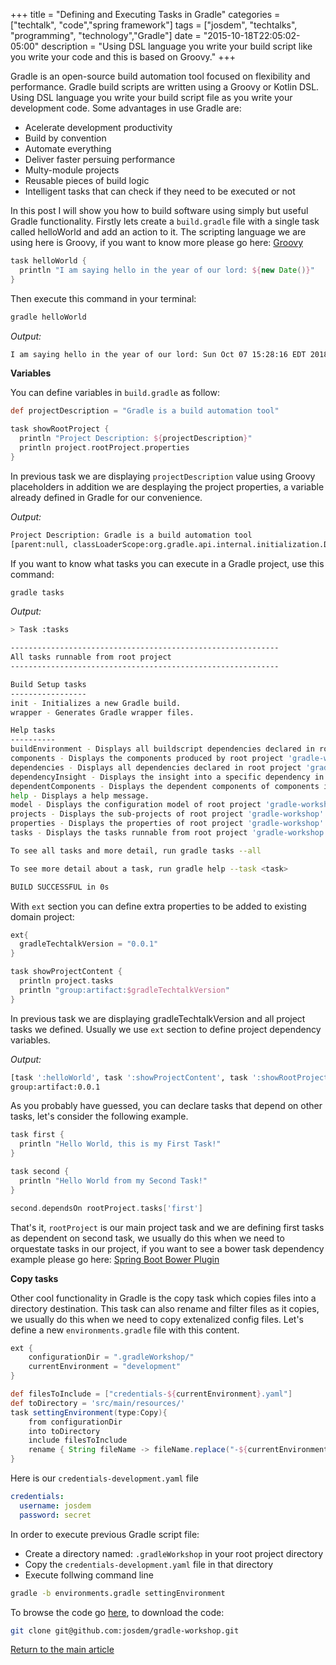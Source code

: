 +++
title = "Defining and Executing Tasks in Gradle"
categories = ["techtalk", "code","spring framework"]
tags = ["josdem", "techtalks", "programming", "technology","Gradle"]
date = "2015-10-18T22:05:02-05:00"
description = "Using DSL language you write your build script like you write your code and this is based on Groovy."
+++

Gradle is an open-source build automation tool focused on flexibility and performance. Gradle build scripts are written using a Groovy or Kotlin DSL. Using DSL language you write your build script file as you write your development code. Some advantages in use Gradle are:

* Acelerate development productivity
* Build by convention
* Automate everything
* Deliver faster persuing performance
* Multy-module projects
* Reusable pieces of build logic
* Intelligent tasks that can check if they need to be executed or not

In this post I will show you how to build software using simply but useful Gradle functionality. Firstly lets create a `build.gradle` file with a single task called helloWorld and add an action to it. The scripting language we are using here is Groovy, if you want to know more please go here: [Groovy](/techtalk/groovy/)

```groovy
task helloWorld {
  println "I am saying hello in the year of our lord: ${new Date()}"
}
```

Then execute this command in your terminal:

```bash
gradle helloWorld
```

*Output:*

```bash
I am saying hello in the year of our lord: Sun Oct 07 15:28:16 EDT 2018
```

**Variables**

You can define variables in `build.gradle` as follow:

```groovy
def projectDescription = "Gradle is a build automation tool"

task showRootProject {
  println "Project Description: ${projectDescription}"
  println project.rootProject.properties
}
```

In previous task we are displaying `projectDescription` value using Groovy placeholders in addition we are desplaying the project properties, a variable already defined in Gradle for our convenience.

*Output:*

```bash
Project Description: Gradle is a build automation tool
[parent:null, classLoaderScope:org.gradle.api.internal.initialization.DefaultClassLoaderScope@71bf6081, buildDir:/Users/moralej3/Projects/gradle-workshop/build, configurations:[], plugins:[org.gradle.api.plugins.HelpTasksPlugin@179e437], scriptHandlerFactory:org.gradle.api.internal.initialization.DefaultScriptHandlerFactory@3ffbb4ae, objects:org.gradle.api.internal.model.DefaultObjectFactory@5d7e388e, logger:org.gradle.internal.logging.slf4j.OutputEventListenerBackedLogger@4105a437, deferredProjectConfiguration:org.gradle.api.internal.project.DeferredProjectConfiguration@4c61f1a0, rootDir:/Users/moralej3/Projects/gradle-workshop, project:root project 'gradle-workshop', projectRegistry:org.gradle.api.internal.project.DefaultProjectRegistry@46d02bc5, path::, normalization:org.gradle.normalization.internal.DefaultInputNormalizationHandler_Decorated@246cb975, repositories:[], childProjects:[:], scriptPluginFactory:org.gradle.configuration.ScriptPluginFactorySelector@87a5f3e, state:project state 'EXECUTING', resourceLoader:org.gradle.internal.resource.transfer.DefaultUriTextResourceLoader@4bd54360, serviceRegistryFactory:org.gradle.internal.service.scopes.ProjectScopeServices$4@c9cc7dc, tasks:[task ':helloWorld', task ':showRootProject'], group:, artifacts:org.gradle.api.internal.artifacts.dsl.DefaultArtifactHandler_Decorated@4dfa602b, ext:org.gradle.api.internal.plugins.DefaultExtraPropertiesExtension@17a34505, projectDir:/Users/moralej3/Projects/gradle-workshop, dependencyLocking:org.gradle.internal.locking.DefaultDependencyLockingHandler_Decorated@768cdad2, nexusUser:moralej3, configurationTargetIdentifier:org.gradle.configuration.ConfigurationTargetIdentifier$1@1c4451f8, projectEvaluationBroadcaster:ProjectEvaluationListener broadcast, projectPath::, module:org.gradle.api.internal.artifacts.ProjectBackedModule@21d5e0a, inheritedScope:org.gradle.api.internal.ExtensibleDynamicObject$InheritedDynamicObject@2219163, version:unspecified, script:false, dependencies:org.gradle.api.internal.artifacts.dsl.dependencies.DefaultDependencyHandler_Decorated@f27674f, fileResolver:org.gradle.api.internal.file.BaseDirFileResolver@1f6d7633, extensions:org.gradle.api.internal.plugins.DefaultConvention@21982fb7, modelRegistry:org.gradle.model.internal.registry.DefaultModelRegistry@2fbc086e, projectEvaluator:org.gradle.configuration.project.LifecycleProjectEvaluator@1b951fc9, projectConfigurator:org.gradle.api.internal.project.BuildOperationCrossProjectConfigurator@6f3d3e66, name:gradle-workshop, logging:org.gradle.internal.logging.services.DefaultLoggingManager@f3851a1, configurationActions:org.gradle.configuration.project.DefaultProjectConfigurationActionContainer@4088d750, buildscript:org.gradle.api.internal.initialization.DefaultScriptHandler@73d0e3df, gradleTechtalkVersion:0.0.1, helloWorld:task ':helloWorld', showRootProject:task ':showRootProject', status:release, processOperations:org.gradle.api.internal.file.DefaultFileOperations@75182dcd, subprojects:[], components:[], asDynamicObject:DynamicObject for root project 'gradle-workshop', displayName:root project 'gradle-workshop', identityPath::, parentIdentifier:null, description:null, antBuilderFactory:org.gradle.api.internal.project.DefaultAntBuilderFactory@3860cf96, buildPath::, fileOperations:org.gradle.api.internal.file.DefaultFileOperations@75182dcd, pluginManager:org.gradle.api.internal.plugins.DefaultPluginManager_Decorated@3e54bd9d, standardOutputCapture:org.gradle.internal.logging.services.DefaultLoggingManager@f3851a1, defaultTasks:[], modelSchemaStore:org.gradle.model.internal.manage.schema.extract.DefaultModelSchemaStore@49605da, class:class org.gradle.api.internal.project.DefaultProject_Decorated, buildScriptSource:org.gradle.groovy.scripts.TextResourceScriptSource@4a6e7f93, convention:org.gradle.api.internal.plugins.DefaultConvention@21982fb7, allprojects:[root project 'gradle-workshop'], baseClassLoaderScope:org.gradle.api.internal.initialization.DefaultClassLoaderScope@7eac4556, ant:org.gradle.api.internal.project.DefaultAntBuilder@400e396a, resources:org.gradle.api.internal.resources.DefaultResourceHandler@5baddca3, services:ProjectScopeServices, url:https://api.github.com/, gradle:build 'gradle-workshop', layout:org.gradle.api.internal.file.DefaultProjectLayout@6206a2a2, buildFile:/Users/moralej3/Projects/gradle-workshop/build.gradle, depth:0, nexusPass:Th3str4ng3r., rootProject:root project 'gradle-workshop', properties:(this Map), providers:org.gradle.api.internal.provider.DefaultProviderFactory@5b60eb8f]
```

If you want to know what tasks you can execute in a Gradle project, use this command:

```bash
gradle tasks
```

*Output:*

```bash
> Task :tasks

------------------------------------------------------------
All tasks runnable from root project
------------------------------------------------------------

Build Setup tasks
-----------------
init - Initializes a new Gradle build.
wrapper - Generates Gradle wrapper files.

Help tasks
----------
buildEnvironment - Displays all buildscript dependencies declared in root project 'gradle-workshop'.
components - Displays the components produced by root project 'gradle-workshop'. [incubating]
dependencies - Displays all dependencies declared in root project 'gradle-workshop'.
dependencyInsight - Displays the insight into a specific dependency in root project 'gradle-workshop'.
dependentComponents - Displays the dependent components of components in root project 'gradle-workshop'. [incubating]
help - Displays a help message.
model - Displays the configuration model of root project 'gradle-workshop'. [incubating]
projects - Displays the sub-projects of root project 'gradle-workshop'.
properties - Displays the properties of root project 'gradle-workshop'.
tasks - Displays the tasks runnable from root project 'gradle-workshop'.

To see all tasks and more detail, run gradle tasks --all

To see more detail about a task, run gradle help --task <task>

BUILD SUCCESSFUL in 0s
```

With `ext` section you can define extra properties to be added to existing domain project:

```groovy
ext{
  gradleTechtalkVersion = "0.0.1"
}

task showProjectContent {
  println project.tasks
  println "group:artifact:$gradleTechtalkVersion"
}
```

In previous task we are displaying gradleTechtalkVersion and all project tasks we defined. Usually we use `ext` section to define project dependency variables.

*Output:*

```bash
[task ':helloWorld', task ':showProjectContent', task ':showRootProject']
group:artifact:0.0.1
```

As you probably have guessed, you can declare tasks that depend on other tasks, let's consider the following example.

```groovy
task first {
  println "Hello World, this is my First Task!"
}

task second {
  println "Hello World from my Second Task!"
}

second.dependsOn rootProject.tasks['first']
```

That's it, `rootProject` is our main project task and we are defining first tasks as dependent on second task, we usually do this when we need to orquestate tasks in our project, if you want to see a bower task dependency example please go here: [Spring Boot Bower Plugin](http://josdem.io/techtalk/spring/spring_boot_bower_plugin/)

**Copy tasks**

Other cool functionality in Gradle is the copy task which copies files into a directory destination. This task can also rename and filter files as it copies, we usually do this when we need to copy extenalized config files. Let's define a new `environments.gradle` file with this content.

```groovy
ext {
	configurationDir = ".gradleWorkshop/"
	currentEnvironment = "development"
}

def filesToInclude = ["credentials-${currentEnvironment}.yaml"]
def toDirectory = 'src/main/resources/'
task settingEnvironment(type:Copy){
	from configurationDir
	into toDirectory
	include filesToInclude
	rename { String fileName -> fileName.replace("-${currentEnvironment}", '') }
}
```

Here is our `credentials-development.yaml` file

```yaml
credentials:
  username: josdem
  password: secret
```

In order to execute previous Gradle script file:

* Create a directory named: `.gradleWorkshop` in your root project directory
* Copy the `credentials-development.yaml` file in that directory
* Execute follwing command line

```bash
gradle -b environments.gradle settingEnvironment
```

To browse the code go [here](https://github.com/josdem/gradle-workshop), to download the code:

```bash
git clone git@github.com:josdem/gradle-workshop.git
```

[Return to the main article](/techtalk/continuous_integration_delivery)
